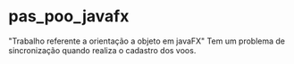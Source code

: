 # pas_poo_javafx
"Trabalho referente a orientação a objeto em javaFX"
Tem um problema de sincronização quando realiza o cadastro dos voos.
